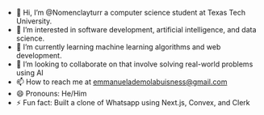 - 👋 Hi, I’m @Nomenclayturr a computer science student at Texas Tech University.
- 👀 I’m interested in software development, artificial intelligence, and data science.
- 🌱 I’m currently learning machine learning algorithms and web development.
- 💞️ I’m looking to collaborate on that involve solving real-world problems using AI 
- 📫 How to reach me at emmanuelademolabuisness@gmail.com
- 😄 Pronouns: He/Him
- ⚡ Fun fact: Built a clone of Whatsapp using Next.js, Convex, and Clerk

<!---
Nomenclayturr/Nomenclayturr is a ✨ special ✨ repository because its `README.md` (this file) appears on your GitHub profile.
You can click the Preview link to take a look at your changes.
--->
